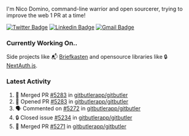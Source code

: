 
I'm Nico Domino, command-line warrior and open sourcerer, trying to improve the web 1 PR at a time!

[![Twitter Badge](https://img.shields.io/badge/-@ndom91-1ca0f1?style=flat-square&labelColor=1ca0f1&logo=twitter&logoColor=white&link=https://twitter.com/ndom91)](https://twitter.com/ndom91) [![Linkedin Badge](https://img.shields.io/badge/-ndom91-blue?style=flat-square&logo=Linkedin&logoColor=white&link=https://www.linkedin.com/in/ndom91/)](https://www.linkedin.com/in/ndom91/) [![Gmail Badge](https://img.shields.io/badge/-yo@ndo.dev-c14438?style=flat-square&logo=mail.ru&logoColor=white&link=mailto:yo@ndo.dev)](mailto:yo@ndo.dev)

### Currently Working On..

Side projects like 📬 [Briefkasten](https://briefkastenhq.com) and opensource libraries like 🔒 [NextAuth.js](https://github.com/nextauthjs/next-auth).

<!--START_SECTION_PROFILE_VIEWS:readme-info-->
<!--END_SECTION_PROFILE_VIEWS:readme-info-->

<!--START_SECTION_DAILY_COMMIT:readme-info-->
<!--END_SECTION_DAILY_COMMIT:readme-info-->

<!--START_SECTION_WEEKLY_COMMIT:readme-info-->
<!--END_SECTION_WEEKLY_COMMIT:readme-info-->

### Latest Activity

<!--START_SECTION:activity-->
1. 🎉 Merged PR [#5283](https://github.com/gitbutlerapp/gitbutler/pull/5283) in [gitbutlerapp/gitbutler](https://github.com/gitbutlerapp/gitbutler)
2. 💪 Opened PR [#5283](https://github.com/gitbutlerapp/gitbutler/pull/5283) in [gitbutlerapp/gitbutler](https://github.com/gitbutlerapp/gitbutler)
3. 🗣 Commented on [#5272](https://github.com/gitbutlerapp/gitbutler/issues/5272#issuecomment-2429824812) in [gitbutlerapp/gitbutler](https://github.com/gitbutlerapp/gitbutler)
4. 🔒 Closed issue [#5234](https://github.com/gitbutlerapp/gitbutler/issues/5234) in [gitbutlerapp/gitbutler](https://github.com/gitbutlerapp/gitbutler)
5. 🎉 Merged PR [#5271](https://github.com/gitbutlerapp/gitbutler/pull/5271) in [gitbutlerapp/gitbutler](https://github.com/gitbutlerapp/gitbutler)
<!--END_SECTION:activity-->
